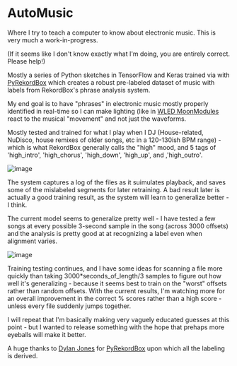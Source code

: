 # AutoMusic
Where I try to teach a computer to know about electronic music. This is very much a work-in-progress.

(If it seems like I don't know exactly what I'm doing, you are entirely correct. Please help!)

Mostly a series of Python sketches in TensorFlow and Keras trained via with [PyRekordBox](https://github.com/dylanljones/pyrekordbox) which creates a robust pre-labeled dataset of music with labels from RekordBox's phrase analysis system. 

My end goal is to have "phrases" in electronic music mostly properly identified in real-time so I can make lighting (like in [WLED MoonModules](https://github.com/MoonModules/WLED) react to the musical "movement" and not just the waveforms. 

Mostly tested and trained for what I play when I DJ (House-related, NuDisco, house remixes of older songs, etc in a 120-130ish BPM range) - which is what RekordBox generally calls the "high" mood, and 5 tags of 'high_intro', 'high_chorus', 'high_down', 'high_up', and ,'high_outro'.

![image](https://github.com/troyhacks/AutoMusic/assets/5659019/87fee816-6d96-43a7-b4e5-867f64416b3d)

The system captures a log of the files as it suimulates playback, and saves some of the mislabeled segments for later retraining. A bad result later is actually a good training result, as the system will learn to generalize better - I think.

The current model seems to generalize pretty well - I have tested a few songs at every possible 3-second sample in the song (across 3000 offsets) and the analysis is pretty good at at recognizing a label even when alignment varies.

![image](https://github.com/troyhacks/AutoMusic/assets/5659019/443d6209-eb2f-4bc0-8a83-5c7271d5d688)

Training testing continues, and I have some ideas for scanning a file more quickly than taking 3000*seconds_of_length/3 samples to figure out how well it's generalizing - because it seems best to train on the "worst" offsets rather than random offsets. With the current results, I'm watching more for an overall improvement in the correct % scores rather than a high score - unless every file suddenly jumps together.

I will repeat that I'm basically making very vaguely educated guesses at this point - but I wanted to release something with the hope that prehaps more eyeballs will make it better.

A huge thanks to [Dylan Jones](https://github.com/dylanljones) for [PyRekordBox](https://github.com/dylanljones/pyrekordbox) upon which all the labeling is derived. 
